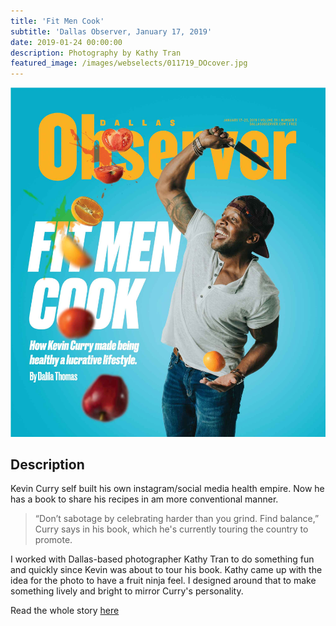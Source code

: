 ```yaml
---
title: 'Fit Men Cook'
subtitle: 'Dallas Observer, January 17, 2019'
date: 2019-01-24 00:00:00
description: Photography by Kathy Tran
featured_image: /images/webselects/011719_DOcover.jpg
---
```


![](/images/webselects/011719_DOcover.jpg)

## Description

Kevin Curry self built his own instagram/social media health empire. Now he has a book to share his recipes in am more conventional manner. 

> “Don’t sabotage by celebrating harder than you grind. Find balance,” Curry says in his book, which he's currently touring the country to promote.

I worked with Dallas-based photographer Kathy Tran to do something fun and quickly since Kevin was about to tour his book. Kathy came up with the idea for the photo to have a fruit ninja feel. I designed around that to make something lively and bright to mirror Curry's personality.

Read the whole story [here](https://www.dallasobserver.com/restaurants/fit-men-cook-how-dallas-kevin-curry-made-being-healthy-a-lucrative-lifestyle-11457543)